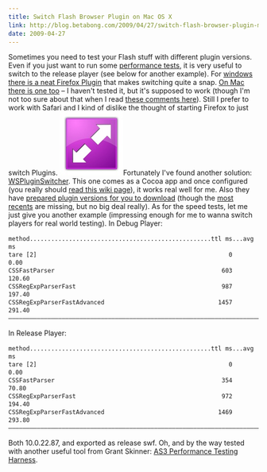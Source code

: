 ```yaml
---
title: Switch Flash Browser Plugin on Mac OS X
link: http://blog.betabong.com/2009/04/27/switch-flash-browser-plugin-mac/
date: 2009-04-27
---
```



Sometimes you need to test your Flash stuff with different plugin versions. Even if you just want to run some [performance tests](/2009/04/05/flash-debug-speed/), it is very useful to switch to the release player (see below for another example). For [windows there is a neat Firefox Plugin](http://www.sephiroth.it/weblog/archives/2006/10/flash_switcher_for_firefox.php) that makes switching quite a snap. [On Mac there is one too](http://sephiroth.it/firefox/flash_switcher/) – I haven't tested it, but it's supposed to work (though I'm not too sure about that when I read [these comments here](http://www.sephiroth.it/weblog/archives/2006/11/flash_switcher_for_osx.php#comments)). Still I prefer to work with Safari and I kind of dislike the thought of starting Firefox to just switch Plugins. ![wspluginswitcher-icon](/uploads/2009/04/wspluginswitcher-icon.jpg)Fortunately I've found another solution: [WSPluginSwitcher](http://code.google.com/p/wspluginswitcher/). This one comes as a Cocoa app and once configured (you really should [read this wiki page](http://code.google.com/p/wspluginswitcher/wiki/Setup)), it works real well for me. Also they have [prepared plugin versions for you to download](http://code.google.com/p/wspluginswitcher/downloads/list) (though the [most recents](http://www.adobe.com/support/flashplayer/downloads.html) are missing, but no big deal really). As for the speed tests, let me just give you another example (impressing enough for me to wanna switch players for real world testing). In Debug Player: 
    
    
    method...................................................ttl ms...avg ms
    tare [2]                                                      0     0.00
    CSSFastParser                                               603   120.60
    CSSRegExpParserFast                                         987   197.40
    CSSRegExpParserFastAdvanced                                1457   291.40
    ––––––––––––––––––––––––––––––––––––––––––––––––––––––––––––––––––––––––
    

In Release Player: 
    
    
    method...................................................ttl ms...avg ms
    tare [2]                                                      0     0.00
    CSSFastParser                                               354    70.80
    CSSRegExpParserFast                                         972   194.40
    CSSRegExpParserFastAdvanced                                1469   293.80
    ––––––––––––––––––––––––––––––––––––––––––––––––––––––––––––––––––––––––
    

Both 10.0.22.87, and exported as release swf. Oh, and by the way tested with another useful tool from Grant Skinner: [AS3 Performance Testing Harness](http://www.gskinner.com/blog/archives/2009/04/as3_performance.html).
